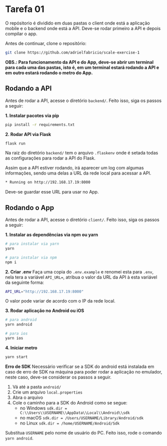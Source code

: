 # Tarefa 01

O repósitorio é dividido em duas pastas o client onde está a aplicação mobile e o backend onde está a API. Deve-se rodar primeiro a API e depois compilar o app.

Antes de continuar, clone o repositório:

```bash
git clone https://github.com/adrielfabricio/scale-exercise-1
```

**OBS.: Para funcionamento da API e do App, deve-se abrir um terminal para cada uma das pastas, isto é, em um terminal estará rodando a API e em outro estará rodando o metro do App.**

## Rodando a API

Antes de rodar a API, acesse o diretório `backend/`. Feito isso, siga os passos a seguir:

**1. Instalar pacotes via pip**

```bash
pip install -r requirements.txt
```

**2. Rodar API via Flask**

```bash
flask run
```

Na raiz do diretório `backend/` tem o arquivo `.flaskenv` onde é setada todas as configurações para rodar a API do Flask.

Assim que a API estiver rodando, irá aparecer um log com algumas informações, sendo uma delas a URL da rede local para acessar a API.

```bash
* Running on http://192.168.17.19:8000
```

Deve-se guardar esse URL para usar no App.

## Rodando o App

Antes de rodar a API, acesse o diretório `client/`. Feito isso, siga os passos a seguir:

**1. Instalar as dependências via npm ou yarn**

```bash
# para instalar via yarn
yarn

# para instalar via npm
npm i
```

**2. Criar .env**
Faça uma copia do `.env.example` e renomei esta para `.env`, nela tera a variável `API_URL=`, atribua o valor da URL da API à esta variável da seguinte forma:

```bash
API_URL="http://192.168.17.19:8000"
```

O valor pode variar de acordo com o IP da rede local.

**3. Rodar aplicação no Android ou iOS**

```bash
# para android
yarn android

# para ios
yarn ios
```

**4. Iniciar metro**

```bash
yarn start
```

**Erro de SDK**
Necessário verificar se a SDK do android está instalada em caso de erro de SDK na máquina para poder rodar a aplicação no emulador, neste caso, deve-se considerar os passos a seguir.

1. Vá até a pasta `android/`
2. Crie um arquivo `local.properties`
3. Abra o arquivo
4. Cole o caminho para a SDK do Android como se segue:
   - no Windows `sdk.dir = C:\\Users\\USERNAME\\AppData\\Local\\Android\\sdk`
   - no macOS `sdk.dir = /Users/USERNAME/Library/Android/sdk`
   - no Linux `sdk.dir = /home/USERNAME/Android/Sdk`

Substitua `USERNAME` pelo nome de usuário do PC. Feito isso, rode o comando `yarn android`.
